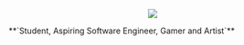 <div align="center">
  
![](https://typograssy.deno.dev/api?text=Welcome%20To%20My%20Domain!&l0=0d1017&l1=edcee0&l2=dbc5ed&l3=d3f8fd&l4=e8e7bf&bg=0d1017&frame=0d1017&speed=100)

</div>
<!-- <a href="discordapp.com/users/854715248552706048"></a> -->
**`Student, Aspiring Software Engineer, Gamer and Artist`** 
<!--
**3osmic/3osmic** is a ✨ _special_ ✨ repository because its `README.md` (this file) appears on your GitHub profile.

Here are some ideas to get you started:

- 🔭 I’m currently working on ...
- 🌱 I’m currently learning ...
- 👯 I’m looking to collaborate on ...
- 🤔 I’m looking for help with ...
- 💬 Ask me about ...
- 📫 How to reach me: ...
- 😄 Pronouns: ...
- ⚡ Fun fact: ...
-->
